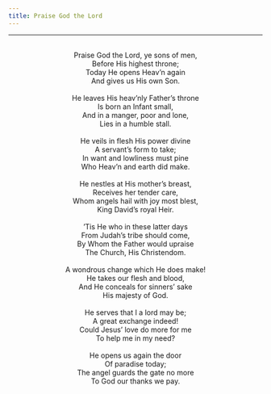 ```yaml
---
title: Praise God the Lord
---
```


---
<center>
<br/>
Praise God the Lord, ye sons of men,<br/>
Before His highest throne;<br/>
Today He opens Heav’n again<br/>
And gives us His own Son.<br/>
<br/>
He leaves His heav’nly Father’s throne<br/>
Is born an Infant small,<br/>
And in a manger, poor and lone,<br/>
Lies in a humble stall.<br/>
<br/>
He veils in flesh His power divine<br/>
A servant’s form to take;<br/>
In want and lowliness must pine<br/>
Who Heav’n and earth did make.<br/>
<br/>
He nestles at His mother’s breast,<br/>
Receives her tender care,<br/>
Whom angels hail with joy most blest,<br/>
King David’s royal Heir.<br/>
<br/>
’Tis He who in these latter days<br/>
From Judah’s tribe should come,<br/>
By Whom the Father would upraise<br/>
The Church, His Christendom.<br/>
<br/>
A wondrous change which He does make!<br/>
He takes our flesh and blood,<br/>
And He conceals for sinners’ sake<br/>
His majesty of God.<br/>
<br/>
He serves that I a lord may be;<br/>
A great exchange indeed!<br/>
Could Jesus’ love do more for me<br/>
To help me in my need?<br/>
<br/>
He opens us again the door<br/>
Of paradise today;<br/>
The angel guards the gate no more<br/>
To God our thanks we pay.<br/>

</center>